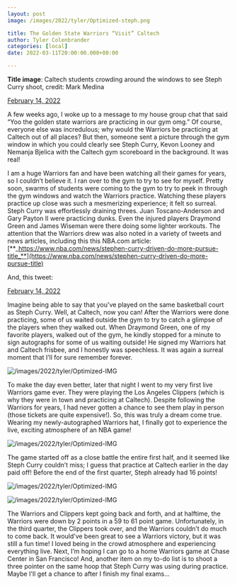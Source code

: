 ```yaml
---
layout: post
image: /images/2022/tyler/Optimized-steph.png

title: The Golden State Warriors “Visit” Caltech
author: Tyler Colenbrander
categories: [local]
date: 2022-03-11T20:00:00.000+00:00

---
```

**Title image**: Caltech students crowding around the windows to see Steph Curry shoot, credit: Mark Medina

[February 14, 2022](https://twitter.com/MarkG_Medina/status/1493313096076574720?ref_src=twsrc%5Etfw)

A few weeks ago, I woke up to a message to my house group chat that said “Yoo the golden state warriors are practicing in our gym omg.” Of course, everyone else was incredulous; why would the Warriors be practicing at Caltech out of all places? But then, someone sent a picture through the gym window in which you could clearly see Steph Curry, Kevon Looney and Nemanja Bjelica with the Caltech gym scoreboard in the background. It was real!

I am a huge Warriors fan and have been watching all their games for years, so I couldn’t believe it. I ran over to the gym to try to see for myself. Pretty soon, swarms of students were coming to the gym to try to peek in through the gym windows and watch the Warriors practice. Watching these players practice up close was such a mesmerizing experience; it felt so surreal. Steph Curry was effortlessly draining threes. Juan Toscano-Anderson and Gary Payton II were practicing dunks. Even the injured players Draymond Green and James Wiseman were there doing some lighter workouts. The attention that the Warriors drew was also noted in a variety of tweets and news articles, including this this NBA.com article: [**_https://www.nba.com/news/stephen-curry-driven-do-more-pursue-title_**](https://www.nba.com/news/stephen-curry-driven-do-more-pursue-title)

And, this tweet:

[February 14, 2022](https://twitter.com/EvanWebeck/status/1493317488343322624?ref_src=twsrc%5Etfw)

Imagine being able to say that you've played on the same basketball court as Steph Curry. Well, at Caltech, now you can! After the Warriors were done practicing, some of us waited outside the gym to try to catch a glimpse of the players when they walked out. When Draymond Green, one of my favorite players, walked out of the gym, he kindly stopped for a minute to sign autographs for some of us waiting outside! He signed my Warriors hat and Caltech frisbee, and I honestly was speechless. It was again a surreal moment that I’ll for sure remember forever.

![/images/2022/tyler/Optimized-IMG](/images/2022/tyler/Optimized-IMG_6374.JPG)

To make the day even better, later that night I went to my very first live Warriors game ever. They were playing the Los Angeles Clippers (which is why they were in town and practicing at Caltech). Despite following the Warriors for years, I had never gotten a chance to see them play in person (those tickets are quite expensive!). So, this was truly a dream come true. Wearing my newly-autographed Warriors hat, I finally got to experience the live, exciting atmosphere of an NBA game!

![/images/2022/tyler/Optimized-IMG](/images/2022/tyler/Optimized-IMG_6467.JPG)

The game started off as a close battle the entire first half, and it seemed like Steph Curry couldn’t miss; I guess that practice at Caltech earlier in the day paid off! Before the end of the first quarter, Steph already had 16 points!

![/images/2022/tyler/Optimized-IMG](/images/2022/tyler/Optimized-IMG_6445.JPG)

![/images/2022/tyler/Optimized-IMG](/images/2022/tyler/Optimized-IMG_6432.JPG)

The Warriors and Clippers kept going back and forth, and at halftime, the Warriors were down by 2 points in a 59 to 61 point game. Unfortunately, in the third quarter, the Clippers took over, and the Warriors couldn’t do much to come back. It would’ve been great to see a Warriors victory, but it was still a fun time! I loved being in the crowd atmosphere and experiencing everything live. Next, I’m hoping I can go to a home Warriors game at Chase Center in San Francisco! And, another item on my to-do list is to shoot a three pointer on the same hoop that Steph Curry was using during practice. Maybe I'll get a chance to after I finish my final exams...